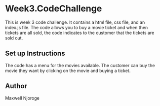 # Week3.CodeChallenge

This is week 3 code challenge. 
It contains a html file, css file, and an index.js file. The code allows you to buy a movie ticket and when then tickets are all sold, the code indicates to the customer that the tickets are sold out.
## Set up Instructions

The code has a menu for the movies available. The customer can buy the movie they want by clicking on the movie and buying a ticket.

## Author
Maxwell Njoroge
